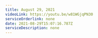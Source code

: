 ```yaml
---
title: August 29, 2021
videoLink: https://youtu.be/w81WGjqPN30
serviceOrderlink: none
date: 2021-08-29T15:07:16.787Z
serviceDescription: none
---
```


